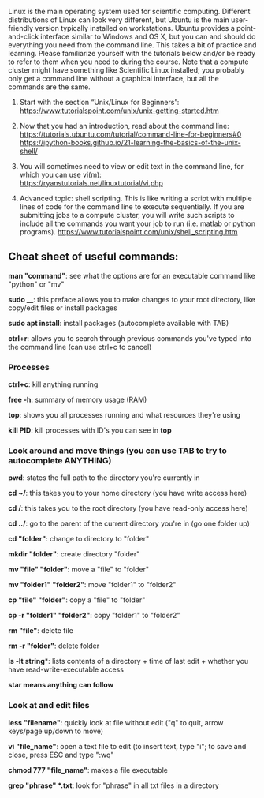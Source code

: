 Linux is the main operating system used for scientific computing. Different distributions of Linux can look very different, but Ubuntu is the main user-friendly version typically installed on workstations. Ubuntu provides a point-and-click interface similar to Windows and OS X, but you can and should do everything you need from the command line. This takes a bit of practice and learning. Please familiarize yourself with the tutorials below and/or be ready to refer to them when you need to during the course. Note that a compute cluster might have something like Scientific Linux installed; you probably only get a command line without a graphical interface, but all the commands are the same. 

1) Start with the section “Unix/Linux for Beginners”:  
	https://www.tutorialspoint.com/unix/unix-getting-started.htm

2) Now that you had an introduction, read about the command line:  
  https://tutorials.ubuntu.com/tutorial/command-line-for-beginners#0  
	https://ipython-books.github.io/21-learning-the-basics-of-the-unix-shell/

3) You will sometimes need to view or edit text in the command line, for which you can use vi(m):   
	https://ryanstutorials.net/linuxtutorial/vi.php

4) Advanced topic: shell scripting. This is like writing a script with multiple lines of code for the command line to execute sequentially. If you are submitting jobs to a compute cluster, you will write such scripts to include all the commands you want your job to run (i.e. matlab or python programs). 
	https://www.tutorialspoint.com/unix/shell_scripting.htm

## Cheat sheet of useful commands:

**man "command"**: see what the options are for an executable command like "python" or "mv"

**sudo __**: this preface allows you to make changes to your root directory, like copy/edit files or install packages

**sudo apt install**: install packages (autocomplete available with TAB)

**ctrl+r**: allows you to search through previous commands you've typed into the command line (can use ctrl+c to cancel)

### Processes

**ctrl+c**: kill anything running 

**free -h**: summary of memory usage (RAM)

**top**: shows you all processes running and what resources they're using

**kill PID**: kill processes with ID's you can see in **top**

### Look around and move things (you can use **TAB** to try to autocomplete ANYTHING)

**pwd**: states the full path to the directory you're currently in

**cd ~/**: this takes you to your home directory (you have write access here)

**cd /**: this takes you to the root directory (you have read-only access here)

**cd ../**: go to the parent of the current directory you're in (go one folder up)

**cd "folder"**: change to directory to "folder"

**mkdir "folder"**: create directory "folder"

**mv "file" "folder"**: move a "file" to "folder"

**mv "folder1" "folder2"**: move "folder1" to "folder2"

**cp "file" "folder"**: copy a "file" to "folder"

**cp -r "folder1" "folder2"**: copy "folder1" to "folder2"

**rm "file"**: delete file

**rm -r "folder"**: delete folder

**ls -lt string***: lists contents of a directory + time of last edit + whether you have read-write-executable access

**star means anything can follow**

### Look at and edit files

**less "filename"**: quickly look at file without edit ("q" to quit, arrow keys/page up/down to move)

**vi "file_name"**: open a text file to edit (to insert text, type "i"; to save and close, press ESC and type ":wq"

**chmod 777 "file_name"**: makes a file executable

**grep "phrase" \*.txt**: look for "phrase" in all txt files in a directory
